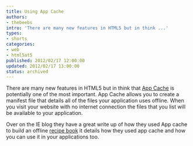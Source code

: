 ```yaml
---
title: Using App Cache
authors:
- thebeebs
intro: 'There are many new features in HTML5 but in think ...'
types:
- shorts
categories:
- web
- html5at5
published: 2012/02/17 12:00:00
updated: 2012/02/17 13:00:00
status: archived
---
```


There are many new features in HTML5 but in think that [App Cache](http://www.w3.org/TR/html5/offline.html) is potentially one of the most important. App Cache allows you to create a manifest file that details all of the files your application uses offline. When you visit your website with no internet connection the files that you list will be available to your application.<p>Over on the IE blog they have a great write up of how they used App cache to build an offline [recipe book](http://blogs.msdn.com/b/ie/archive/2011/09/27/building-offline-experiences-with-html5-appcache-and-indexeddb.aspx) it details how they used app cache and how you can use it in your applications too.
</p>